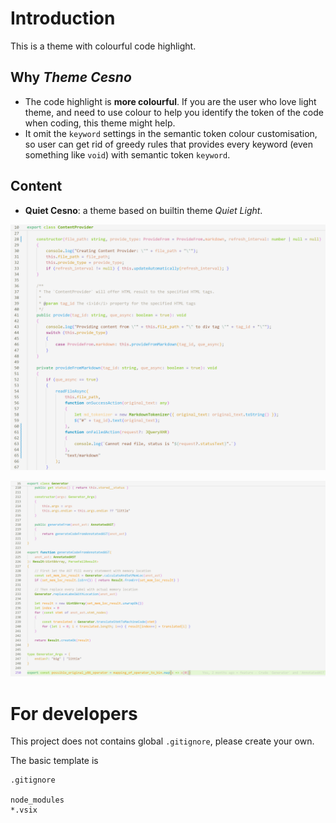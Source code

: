 Introduction
====

This is a theme with colourful code highlight.

Why *Theme Cesno*
----

* The code highlight is **more colourful**.
  If you are the user who love light theme, and need to use colour to
  help you identify the token of the code when coding,
  this theme might help.
* It omit the `keyword` settings in the semantic token colour customisation,
  so user can get rid of greedy rules that provides every keyword
  (even something like `void`) with semantic token `keyword`.

Content
----

* **Quiet Cesno**: a theme based on builtin theme *Quiet Light*.

![Quiet Light Example](https://github.com/OzelotVanilla/ThemeCesno/blob/main/img/Quiet%20Cesno%20Example.png?raw=true)

![Quiet Light Example 2](https://github.com/OzelotVanilla/ThemeCesno/blob/main/img/Quiet%20Cesno%20Example%202.png?raw=true)

For developers
====

This project does not contains global `.gitignore`, please create your own.

The basic template is

```gitignore
.gitignore

node_modules
*.vsix
```
